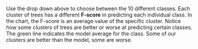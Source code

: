 Use the drop down above to choose between the 10 different classes. Each cluster of trees has a different **F-score** in predicting each individual class. In the chart, the F-score is an average value of the specific cluster.
Notice how some clusters of trees are better or worse at predicting certain classes. The green line indicates the model average for the class. Some of our clusters are better than the model, some are worse.